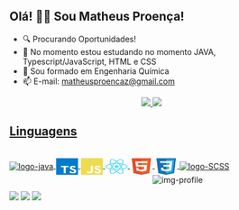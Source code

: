## Olá! 🙋‍♂️ Sou Matheus Proença! 

- 🔍 Procurando Oportunidades!
- 🌱 No momento estou estudando no momento JAVA, Typescript/JavaScript, HTML e CSS
- 🧪 Sou formado em Engenharia Química
- 📫 E-mail: matheusproencaz@gmail.com

<div align="center">
  <a href="https://github.com/matheusproencaz">
  <img height="180em" src="https://github-readme-stats.vercel.app/api?username=matheusproencaz&show_icons=true&theme=tokyonight&include_all_commits=true&count_private=true"/>
  <img height="180em" src="https://github-readme-stats.vercel.app/api/top-langs/?username=matheusproencaz&layout=compact&langs_count=7&theme=tokyonight"/>
</div>
  
  ## Linguagens
  
<div style="display: inline_block"><br>
  <img align="center" alt="logo-java" height="30" width="40" src="https://cdn.jsdelivr.net/gh/devicons/devicon/icons/java/java-original-wordmark.svg">
  <img align="center" alt="logo-Ts" height="30" width="40" src="https://raw.githubusercontent.com/devicons/devicon/master/icons/typescript/typescript-plain.svg">
  <img align="center" alt="logo-Js" height="30" width="40" src="https://raw.githubusercontent.com/devicons/devicon/master/icons/javascript/javascript-plain.svg">
  <img align="center" alt="logo-React" height="30" width="40" src="https://raw.githubusercontent.com/devicons/devicon/master/icons/react/react-original.svg">
  <img align="center" alt="logo-HTML" height="30" width="40" src="https://raw.githubusercontent.com/devicons/devicon/master/icons/html5/html5-original.svg">
  <img align="center" alt="logo-CSS" height="30" width="40" src="https://raw.githubusercontent.com/devicons/devicon/master/icons/css3/css3-original.svg">
  <img align="center" alt="logo-SCSS" height="30" width="40" src="https://cdn.jsdelivr.net/gh/devicons/devicon/icons/sass/sass-original.svg">
  <img align="right" alt="img-profile" width="250" style="" src="https://cdn.discordapp.com/attachments/744278896618373140/943982121486278716/1630017525395.jpg">
</div>
  
  ##
 
<div> 
  <a href="https://www.instagram.com/matheusproencaz/" target="_blank"><img src="https://img.shields.io/badge/-Instagram-%23E4405F?style=for-the-badge&logo=instagram&logoColor=white" target="_blank"></a>
  <a href = "mailto:matheusproencaz@gmail.com"><img src="https://img.shields.io/badge/-Gmail-%23333?style=for-the-badge&logo=gmail&logoColor=white" target="_blank"></a>
  <a href="https://www.linkedin.com/in/matheus-proençaz/" target="_blank"><img src="https://img.shields.io/badge/-LinkedIn-%230077B5?style=for-the-badge&logo=linkedin&logoColor=white" target="_blank"></a> 
</div>

